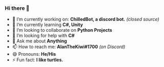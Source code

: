 ### Hi there 👋

- 🔭 I’m currently working on: **ChilledBot, a discord bot.** *(closed source)*
- 🌱 I’m currently learning **C#, Unity**
- 👯 I’m looking to collaborate on **Python Projects**
- 🤔 I’m looking for help with **C#**
- 💬 Ask me about **Anything**
- 📫 How to reach me: **AlanTheKiwi#1700** *(on Discord)*
- 😄 Pronouns: **He/His**
- ⚡ Fun fact: **I like turtles.**
